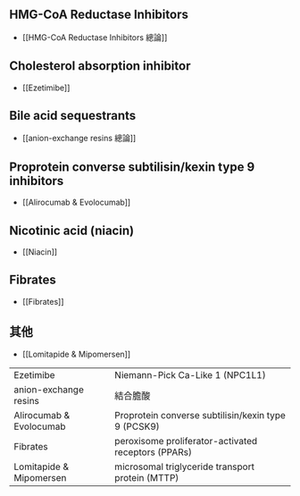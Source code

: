 ## HMG-CoA Reductase Inhibitors 
- [[HMG-CoA Reductase Inhibitors 總論]]
## Cholesterol absorption inhibitor 
- [[Ezetimibe]]
## Bile acid sequestrants 
- [[anion-exchange resins 總論]]
## Proprotein converse subtilisin/kexin type 9 inhibitors 
- [[Alirocumab & Evolocumab]]
## Nicotinic acid (niacin)
- [[Niacin]]
## Fibrates
- [[Fibrates]]
## 其他
- [[Lomitapide & Mipomersen]]

|                         |                                                     |
| ----------------------- | --------------------------------------------------- |
| Ezetimibe               | Niemann-Pick Ca-Like 1 (NPC1L1)                     |
| anion-exchange resins   | 結合膽酸                                            |
| Alirocumab & Evolocumab | Proprotein converse subtilisin/kexin type 9 (PCSK9) |
| Fibrates                | peroxisome proliferator-activated receptors (PPARs) |
| Lomitapide & Mipomersen | microsomal triglyceride transport protein (MTTP)                                                    |
